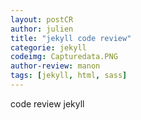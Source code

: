 ```yaml
---
layout: postCR
author: julien
title: "jekyll code review"
categorie: jekyll 
codeimg: Capturedata.PNG
author-review: manon
tags: [jekyll, html, sass]
---
```


code review jekyll